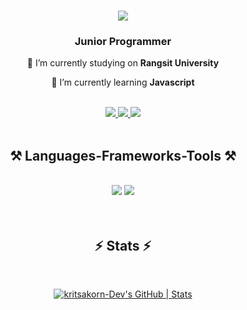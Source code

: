 <h1 align="center">
    <img src="https://readme-typing-svg.herokuapp.com/?font=Righteous&size=35&center=true&vCenter=true&width=500&height=70&duration=4000&lines=Hi+There!+👋;+I'm+Kritsakorn+Payakmareong!;" />
</h1>

<h3 align="center">Junior Programmer</h3>

<div align="center">
 
 🔭 I’m currently studying on **Rangsit University**
 
 🌱 I’m currently learning **Javascript**

<br>
<div align="center"> 
  <a href="mailto:kritsakorn.cr777@gmail.com">
    <img src="https://img.shields.io/badge/Gmail-333333?style=for-the-badge&logo=gmail&logoColor=red" />
  </a>
  <a href="https://www.linkedin.com/in/kritsakorn-payakmareong-10234321b/" target="_blank">
    <img src="https://img.shields.io/badge/LinkedIn-0077B5?style=for-the-badge&logo=linkedin&logoColor=white" target="_blank" />
  </a>
  <a href="https://github.com/kritsakorn-Dev" target="_blank">
     <img src="https://img.shields.io/badge/Portfolio-FF5722?style=for-the-badge&logo=todoist&logoColor=white" target="_blank" /> <!-- sqlite, safari, google-chrome are other good icon options -->
  </a>
</div>

<br/>
</div>
<h2 align="center">⚒️ Languages-Frameworks-Tools ⚒️</h2>
<br/>
<div align="center">
    <img src="https://skillicons.dev/icons?i=html,css,javascript,react,bootstrap,sass,mui,tailwind,vscode,github,git" />
    <img src="https://skillicons.dev/icons?i=nodejs,php,python,express,firebase,mongodb,c,java,nextjs,mysql,docker" /><br>
</div>

<br>

<br/>
<h2 align="center">⚡ Stats ⚡</h2>
<br>
<div align=center>

[![kritsakorn-Dev's GitHub | Stats](https://stats.quira.sh/kritsakorn-Dev/github?theme=dark)](https://quira.sh?utm_source=widgets&utm_campaign=kritsakorn-Dev)
</div>

<br/><br/>

